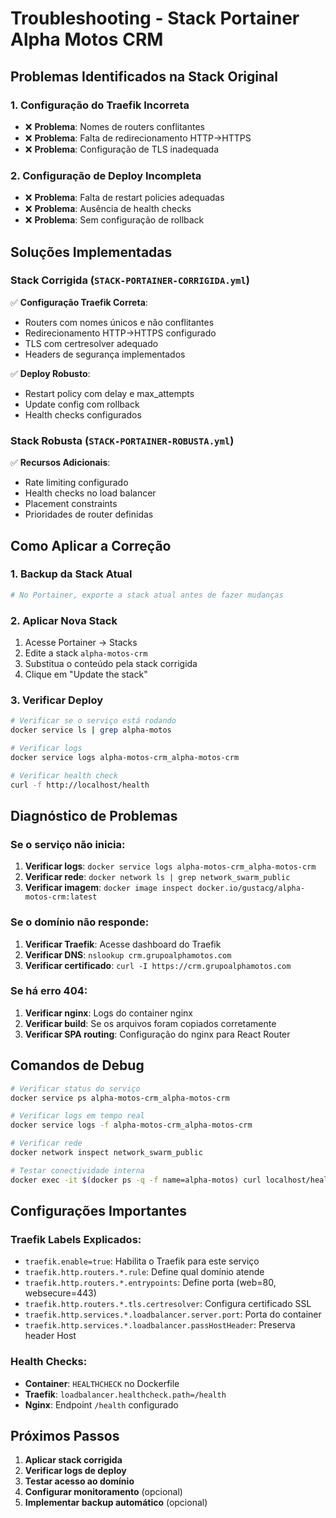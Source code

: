 # Troubleshooting - Stack Portainer Alpha Motos CRM

## Problemas Identificados na Stack Original

### 1. **Configuração do Traefik Incorreta**
- ❌ **Problema**: Nomes de routers conflitantes
- ❌ **Problema**: Falta de redirecionamento HTTP→HTTPS
- ❌ **Problema**: Configuração de TLS inadequada

### 2. **Configuração de Deploy Incompleta**
- ❌ **Problema**: Falta de restart policies adequadas
- ❌ **Problema**: Ausência de health checks
- ❌ **Problema**: Sem configuração de rollback

## Soluções Implementadas

### Stack Corrigida (`STACK-PORTAINER-CORRIGIDA.yml`)
✅ **Configuração Traefik Correta**:
- Routers com nomes únicos e não conflitantes
- Redirecionamento HTTP→HTTPS configurado
- TLS com certresolver adequado
- Headers de segurança implementados

✅ **Deploy Robusto**:
- Restart policy com delay e max_attempts
- Update config com rollback
- Health checks configurados

### Stack Robusta (`STACK-PORTAINER-ROBUSTA.yml`)
✅ **Recursos Adicionais**:
- Rate limiting configurado
- Health checks no load balancer
- Placement constraints
- Prioridades de router definidas

## Como Aplicar a Correção

### 1. **Backup da Stack Atual**
```bash
# No Portainer, exporte a stack atual antes de fazer mudanças
```

### 2. **Aplicar Nova Stack**
1. Acesse Portainer → Stacks
2. Edite a stack `alpha-motos-crm`
3. Substitua o conteúdo pela stack corrigida
4. Clique em "Update the stack"

### 3. **Verificar Deploy**
```bash
# Verificar se o serviço está rodando
docker service ls | grep alpha-motos

# Verificar logs
docker service logs alpha-motos-crm_alpha-motos-crm

# Verificar health check
curl -f http://localhost/health
```

## Diagnóstico de Problemas

### Se o serviço não inicia:
1. **Verificar logs**: `docker service logs alpha-motos-crm_alpha-motos-crm`
2. **Verificar rede**: `docker network ls | grep network_swarm_public`
3. **Verificar imagem**: `docker image inspect docker.io/gustacg/alpha-motos-crm:latest`

### Se o domínio não responde:
1. **Verificar Traefik**: Acesse dashboard do Traefik
2. **Verificar DNS**: `nslookup crm.grupoalphamotos.com`
3. **Verificar certificado**: `curl -I https://crm.grupoalphamotos.com`

### Se há erro 404:
1. **Verificar nginx**: Logs do container nginx
2. **Verificar build**: Se os arquivos foram copiados corretamente
3. **Verificar SPA routing**: Configuração do nginx para React Router

## Comandos de Debug

```bash
# Verificar status do serviço
docker service ps alpha-motos-crm_alpha-motos-crm

# Verificar logs em tempo real
docker service logs -f alpha-motos-crm_alpha-motos-crm

# Verificar rede
docker network inspect network_swarm_public

# Testar conectividade interna
docker exec -it $(docker ps -q -f name=alpha-motos) curl localhost/health
```

## Configurações Importantes

### Traefik Labels Explicados:
- `traefik.enable=true`: Habilita o Traefik para este serviço
- `traefik.http.routers.*.rule`: Define qual domínio atende
- `traefik.http.routers.*.entrypoints`: Define porta (web=80, websecure=443)
- `traefik.http.routers.*.tls.certresolver`: Configura certificado SSL
- `traefik.http.services.*.loadbalancer.server.port`: Porta do container
- `traefik.http.services.*.loadbalancer.passHostHeader`: Preserva header Host

### Health Checks:
- **Container**: `HEALTHCHECK` no Dockerfile
- **Traefik**: `loadbalancer.healthcheck.path=/health`
- **Nginx**: Endpoint `/health` configurado

## Próximos Passos

1. **Aplicar stack corrigida**
2. **Verificar logs de deploy**
3. **Testar acesso ao domínio**
4. **Configurar monitoramento** (opcional)
5. **Implementar backup automático** (opcional)
